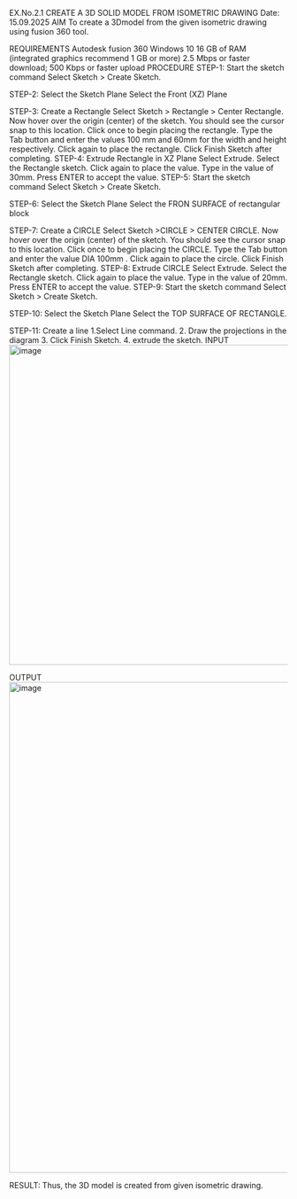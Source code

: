 EX.No.2.1 CREATE A 3D SOLID MODEL FROM ISOMETRIC DRAWING
Date: 15.09.2025
AIM
To create a 3Dmodel from the given isometric drawing using fusion 360 tool.

REQUIREMENTS
Autodesk fusion 360
Windows 10
16 GB of RAM (integrated graphics recommend 1 GB or more)
2.5 Mbps or faster download; 500 Kbps or faster upload
PROCEDURE
STEP-1: Start the sketch command
Select Sketch > Create Sketch.

STEP-2: Select the Sketch Plane
Select the Front (XZ) Plane

STEP-3: Create a Rectangle
Select Sketch > Rectangle > Center Rectangle.
Now hover over the origin (center) of the sketch. You should see the cursor snap to this location.
Click once to begin placing the rectangle.
Type the Tab button and enter the values 100 mm and 60mm for the width and height respectively.
Click again to place the rectangle.
Click Finish Sketch after completing.
STEP-4: Extrude Rectangle in XZ Plane
Select Extrude.
Select the Rectangle sketch.
Click again to place the value.
Type in the value of 30mm.
Press ENTER to accept the value.
STEP-5: Start the sketch command
Select Sketch > Create Sketch.

STEP-6: Select the Sketch Plane
Select the FRON SURFACE of rectangular block

STEP-7: Create a CIRCLE
Select Sketch >CIRCLE > CENTER CIRCLE.
Now hover over the origin (center) of the sketch. You should see the cursor snap to this location.
Click once to begin placing the CIRCLE.
Type the Tab button and enter the value DIA 100mm .
Click again to place the circle.
Click Finish Sketch after completing.
STEP-8: Extrude CIRCLE
Select Extrude.
Select the Rectangle sketch.
Click again to place the value.
Type in the value of 20mm.
Press ENTER to accept the value.
STEP-9: Start the sketch command
Select Sketch > Create Sketch.

STEP-10: Select the Sketch Plane
Select the TOP SURFACE OF RECTANGLE.

STEP-11: Create a line
1.Select Line command.
2. Draw the projections in the diagram 
3. Click Finish Sketch.
4. extrude the sketch.
INPUT
<img width="698" height="578" alt="image" src="https://github.com/user-attachments/assets/2a6c9efe-a9bd-480d-8e00-9cdaa82660c1" />

OUTPUT
<img width="626" height="886" alt="image" src="https://github.com/user-attachments/assets/093ae1a3-fac6-4777-8f77-1a4e10ee6cf1" />

RESULT:
Thus, the 3D model is created from given isometric drawing.
